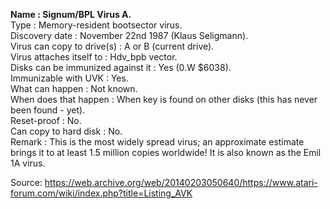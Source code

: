 **Name : Signum/BPL Virus A.**<br>
Type : Memory-resident bootsector virus.<br>
Discovery date : November 22nd 1987 (Klaus Seligmann).<br>
Virus can copy to drive(s) : A or B (current drive).<br>
Virus attaches itself to : Hdv_bpb vector.<br>
Disks can be immunized against it : Yes (0.W $6038).<br>
Immunizable with UVK : Yes.<br>
What can happen : Not known.<br>
When does that happen :  When key is found on other disks (this has never been found - yet).<br>
Reset-proof : No.<br>
Can copy to hard disk : No.<br>
Remark :  This  is  the most widely  spread  virus;  an  approximate estimate brings it to at least 1.5 million copies worldwide! It is  also known as the Emil 1A virus.<br>


Source: https://web.archive.org/web/20140203050640/https://www.atari-forum.com/wiki/index.php?title=Listing_AVK
